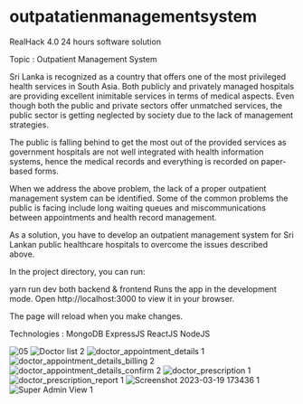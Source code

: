 # outpatatienmanagementsystem

RealHack 4.0 24 hours software solution 

Topic : Outpatient Management System

Sri Lanka is recognized as a country that offers one of the most privileged health services in
South Asia. Both publicly and privately managed hospitals are providing excellent inimitable
services in terms of medical aspects. Even though both the public and private sectors offer
unmatched services, the public sector is getting neglected by society due to the lack of
management strategies. 

The public is falling behind to get the most out of the provided
services as government hospitals are not well integrated with health information systems,
hence the medical records and everything is recorded on paper-based forms.

When we address the above problem, the lack of a proper outpatient management system can
be identified. 
Some of the common problems the public is facing include long waiting queues
and miscommunications between appointments and health record management.

As a solution, you have to develop an outpatient management system for Sri Lankan public
healthcare hospitals to overcome the issues described above.

In the project directory, you can run:

yarn run dev both backend & frontend
Runs the app in the development mode.
Open http://localhost:3000 to view it in your browser.

The page will reload when you make changes.

Technologies :
MongoDB
ExpressJS
ReactJS
NodeJS

![05](https://user-images.githubusercontent.com/96631498/227717573-a61ff799-9de2-4ed4-b382-b3cd51395b6f.png)
![Doctor list 2](https://user-images.githubusercontent.com/96631498/227717575-7b3460d0-d4c5-4830-b706-1393a2bf76ba.png)
![doctor_appointment_details 1](https://user-images.githubusercontent.com/96631498/227717576-6d194cef-0839-4487-8d05-190a10fb7319.png)
![doctor_appointment_details_billing 2](https://user-images.githubusercontent.com/96631498/227717577-9ea8855f-2c8d-4848-91eb-f4661ec1314d.png)
![doctor_appointment_details_confirm 2](https://user-images.githubusercontent.com/96631498/227717580-604deebc-5da8-498a-bd92-9d1254bb3cd3.png)
![doctor_prescription 1](https://user-images.githubusercontent.com/96631498/227717581-f12e53fc-4700-48b8-83bd-714a8e4373e4.png)
![doctor_prescription_report 1](https://user-images.githubusercontent.com/96631498/227717582-b1dc976f-e4e6-4112-ae8b-ff0c99380cf4.png)
![Screenshot 2023-03-19 173436 1](https://user-images.githubusercontent.com/96631498/227717584-45b32e7e-185e-40d5-bf43-d4d241abdeaf.png)
![Super Admin View 1](https://user-images.githubusercontent.com/96631498/227717588-03b0f04d-9af8-4941-aca8-a5437b22e686.png)

